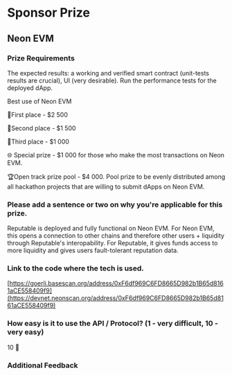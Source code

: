 # Sponsor Prize

## Neon EVM

### Prize Requirements

The expected results: a working and verified smart contract (unit-tests results are crucial), UI (very desirable). Run the performance tests for the deployed dApp.

Best use of Neon EVM

🥇First place - $2 500

🥈Second place - $1 500

🥉Third place - $1 000

🌐 Special prize - $1 000 for those who make the most transactions on Neon EVM.

🏆Open track prize pool - $4 000. Pool prize to be evenly distributed among all hackathon projects that are willing to submit dApps on Neon EVM.

### Please add a sentence or two on why you're applicable for this prize.
Reputable is deployed and fully functional on Neon EVM. For Neon EVM, this opens a connection to other chains and therefore other users + liquidity through Reputable's interopability. For Reputable, it gives funds access to more liquidity and gives users fault-tolerant reputation data.

### Link to the code where the tech is used.
[https://goerli.basescan.org/address/0xF6df969C6FD8665D982b1B65d8161aCE558409f9](https://devnet.neonscan.org/address/0xF6df969C6FD8665D982b1B65d8161aCE558409f9)

### How easy is it to use the API / Protocol? (1 - very difficult, 10 - very easy)

10 🌟

### Additional Feedback



